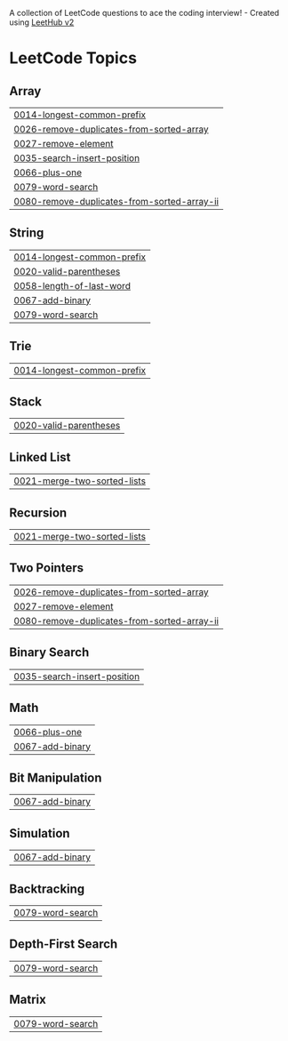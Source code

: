 A collection of LeetCode questions to ace the coding interview! - Created using [LeetHub v2](https://github.com/arunbhardwaj/LeetHub-2.0)
<!---LeetCode Topics Start-->
# LeetCode Topics
## Array
|  |
| ------- |
| [0014-longest-common-prefix](https://github.com/gokul122004/Java_programs/tree/master/0014-longest-common-prefix) |
| [0026-remove-duplicates-from-sorted-array](https://github.com/gokul122004/Java_programs/tree/master/0026-remove-duplicates-from-sorted-array) |
| [0027-remove-element](https://github.com/gokul122004/Java_programs/tree/master/0027-remove-element) |
| [0035-search-insert-position](https://github.com/gokul122004/Java_programs/tree/master/0035-search-insert-position) |
| [0066-plus-one](https://github.com/gokul122004/Java_programs/tree/master/0066-plus-one) |
| [0079-word-search](https://github.com/gokul122004/Java_programs/tree/master/0079-word-search) |
| [0080-remove-duplicates-from-sorted-array-ii](https://github.com/gokul122004/Java_programs/tree/master/0080-remove-duplicates-from-sorted-array-ii) |
## String
|  |
| ------- |
| [0014-longest-common-prefix](https://github.com/gokul122004/Java_programs/tree/master/0014-longest-common-prefix) |
| [0020-valid-parentheses](https://github.com/gokul122004/Java_programs/tree/master/0020-valid-parentheses) |
| [0058-length-of-last-word](https://github.com/gokul122004/Java_programs/tree/master/0058-length-of-last-word) |
| [0067-add-binary](https://github.com/gokul122004/Java_programs/tree/master/0067-add-binary) |
| [0079-word-search](https://github.com/gokul122004/Java_programs/tree/master/0079-word-search) |
## Trie
|  |
| ------- |
| [0014-longest-common-prefix](https://github.com/gokul122004/Java_programs/tree/master/0014-longest-common-prefix) |
## Stack
|  |
| ------- |
| [0020-valid-parentheses](https://github.com/gokul122004/Java_programs/tree/master/0020-valid-parentheses) |
## Linked List
|  |
| ------- |
| [0021-merge-two-sorted-lists](https://github.com/gokul122004/Java_programs/tree/master/0021-merge-two-sorted-lists) |
## Recursion
|  |
| ------- |
| [0021-merge-two-sorted-lists](https://github.com/gokul122004/Java_programs/tree/master/0021-merge-two-sorted-lists) |
## Two Pointers
|  |
| ------- |
| [0026-remove-duplicates-from-sorted-array](https://github.com/gokul122004/Java_programs/tree/master/0026-remove-duplicates-from-sorted-array) |
| [0027-remove-element](https://github.com/gokul122004/Java_programs/tree/master/0027-remove-element) |
| [0080-remove-duplicates-from-sorted-array-ii](https://github.com/gokul122004/Java_programs/tree/master/0080-remove-duplicates-from-sorted-array-ii) |
## Binary Search
|  |
| ------- |
| [0035-search-insert-position](https://github.com/gokul122004/Java_programs/tree/master/0035-search-insert-position) |
## Math
|  |
| ------- |
| [0066-plus-one](https://github.com/gokul122004/Java_programs/tree/master/0066-plus-one) |
| [0067-add-binary](https://github.com/gokul122004/Java_programs/tree/master/0067-add-binary) |
## Bit Manipulation
|  |
| ------- |
| [0067-add-binary](https://github.com/gokul122004/Java_programs/tree/master/0067-add-binary) |
## Simulation
|  |
| ------- |
| [0067-add-binary](https://github.com/gokul122004/Java_programs/tree/master/0067-add-binary) |
## Backtracking
|  |
| ------- |
| [0079-word-search](https://github.com/gokul122004/Java_programs/tree/master/0079-word-search) |
## Depth-First Search
|  |
| ------- |
| [0079-word-search](https://github.com/gokul122004/Java_programs/tree/master/0079-word-search) |
## Matrix
|  |
| ------- |
| [0079-word-search](https://github.com/gokul122004/Java_programs/tree/master/0079-word-search) |
<!---LeetCode Topics End-->